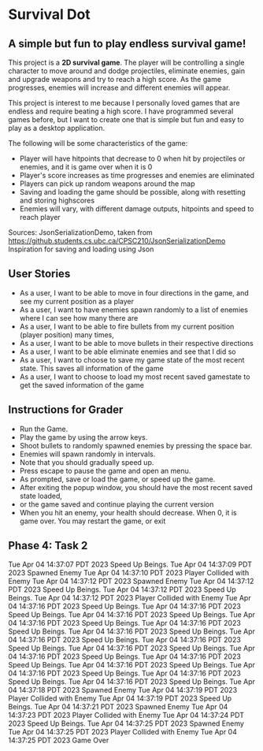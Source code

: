 
# Survival Dot

## A simple but fun to play endless survival game!

This project is a **2D survival game**. The player will be controlling a single character to move around and dodge
projectiles, eliminate enemies, gain and upgrade weapons and try to reach a high score. As the game progresses, enemies
will increase and different enemies will appear.

This project is interest to me because I personally loved games that are endless and require beating a high score. 
I have programmed several games before, but I want to create one that is simple but fun and easy to play as a desktop 
application.

The following will be some characteristics of the game:
- Player will have hitpoints that decrease to 0 when hit by projectiles or enemies, and it is game over when it is 0
- Player's score increases as time progresses and enemies are eliminated
- Players can pick up random weapons around the map
- Saving and loading the game should be possible, along with resetting and storing highscores
- Enemies will vary, with different damage outputs, hitpoints and speed to reach player

Sources:
JsonSerializationDemo, taken from https://github.students.cs.ubc.ca/CPSC210/JsonSerializationDemo
Inspiration for saving and loading using Json

## User Stories
- As a user, I want to be able to move in four directions in the game, and see my current position as a player
- As a user, I want to have enemies spawn randomly to a list of enemies where I can see how many there are
- As a user, I want to be able to fire bullets from my current position (player position) many times,
- As a user, I want to be able to move bullets in their respective directions 
- As a user, I want to be able eliminate enemies and see that I did so
- As a user, I want to choose to save my game state of the most recent state. This saves all information of the game 
- As a user, I want to choose to load my most recent saved gamestate to get the saved information of the game


## Instructions for Grader
- Run the Game.
- Play the game by using the arrow keys.
- Shoot bullets to randomly spawned enemies by pressing the space bar.
- Enemies will spawn randomly in intervals.
- Note that you should gradually speed up.
- Press escape to pause the game and open an menu.
- As prompted, save or load the game, or speed up the game.
- After exiting the popup window, you should have the most recent saved state loaded, 
- or the game saved and continue playing the current version
- When you hit an enemy, your health should decrease. When 0, it is game over. You may restart the game, or exit

## Phase 4: Task 2
Tue Apr 04 14:37:07 PDT 2023
Speed Up Beings.
Tue Apr 04 14:37:09 PDT 2023
Spawned Enemy
Tue Apr 04 14:37:10 PDT 2023
Player Collided with Enemy
Tue Apr 04 14:37:12 PDT 2023
Spawned Enemy
Tue Apr 04 14:37:12 PDT 2023
Speed Up Beings.
Tue Apr 04 14:37:12 PDT 2023
Speed Up Beings.
Tue Apr 04 14:37:12 PDT 2023
Player Collided with Enemy
Tue Apr 04 14:37:16 PDT 2023
Speed Up Beings.
Tue Apr 04 14:37:16 PDT 2023
Speed Up Beings.
Tue Apr 04 14:37:16 PDT 2023
Speed Up Beings.
Tue Apr 04 14:37:16 PDT 2023
Speed Up Beings.
Tue Apr 04 14:37:16 PDT 2023
Speed Up Beings.
Tue Apr 04 14:37:16 PDT 2023
Speed Up Beings.
Tue Apr 04 14:37:16 PDT 2023
Speed Up Beings.
Tue Apr 04 14:37:16 PDT 2023
Speed Up Beings.
Tue Apr 04 14:37:16 PDT 2023
Speed Up Beings.
Tue Apr 04 14:37:16 PDT 2023
Speed Up Beings.
Tue Apr 04 14:37:16 PDT 2023
Speed Up Beings.
Tue Apr 04 14:37:16 PDT 2023
Speed Up Beings.
Tue Apr 04 14:37:16 PDT 2023
Speed Up Beings.
Tue Apr 04 14:37:16 PDT 2023
Speed Up Beings.
Tue Apr 04 14:37:16 PDT 2023
Speed Up Beings.
Tue Apr 04 14:37:18 PDT 2023
Spawned Enemy
Tue Apr 04 14:37:19 PDT 2023
Player Collided with Enemy
Tue Apr 04 14:37:19 PDT 2023
Speed Up Beings.
Tue Apr 04 14:37:21 PDT 2023
Spawned Enemy
Tue Apr 04 14:37:23 PDT 2023
Player Collided with Enemy
Tue Apr 04 14:37:24 PDT 2023
Speed Up Beings.
Tue Apr 04 14:37:25 PDT 2023
Spawned Enemy
Tue Apr 04 14:37:25 PDT 2023
Player Collided with Enemy
Tue Apr 04 14:37:25 PDT 2023
Game Over
